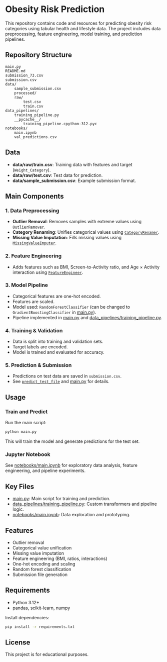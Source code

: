 # Obesity Risk Prediction

This repository contains code and resources for predicting obesity risk categories using tabular health and lifestyle data. The project includes data preprocessing, feature engineering, model training, and prediction pipelines.

## Repository Structure

```
main.py
README.md
submission_73.csv
submission.csv
data/
    sample_submission.csv
    processed/
    raw/
        test.csv
        train.csv
data_pipelines/
    training_pipeline.py
    __pycache__/
        training_pipeline.cpython-312.pyc
notebooks/
    main.ipynb
    val_predictions.csv
```

## Data

- **data/raw/train.csv**: Training data with features and target (`Weight_Category`).
- **data/raw/test.csv**: Test data for prediction.
- **data/sample_submission.csv**: Example submission format.

## Main Components

### 1. Data Preprocessing

- **Outlier Removal**: Removes samples with extreme values using [`OutlierRemover`](data_pipelines/training_pipeline.py).
- **Category Renaming**: Unifies categorical values using [`CategoryRenamer`](data_pipelines/training_pipeline.py).
- **Missing Value Imputation**: Fills missing values using [`MissingValueImputer`](data_pipelines/training_pipeline.py).

### 2. Feature Engineering

- Adds features such as BMI, Screen-to-Activity ratio, and Age × Activity interaction using [`FeatureEngineer`](data_pipelines/training_pipeline.py).

### 3. Model Pipeline

- Categorical features are one-hot encoded.
- Features are scaled.
- Model used: `RandomForestClassifier` (can be changed to `GradientBoostingClassifier` in [main.py](main.py)).
- Pipeline implemented in [main.py](main.py) and [data_pipelines/training_pipeline.py](data_pipelines/training_pipeline.py).

### 4. Training & Validation

- Data is split into training and validation sets.
- Target labels are encoded.
- Model is trained and evaluated for accuracy.

### 5. Prediction & Submission

- Predictions on test data are saved in `submission.csv`.
- See [`predict_test_file`](notebooks/main.ipynb) and [main.py](main.py) for details.

## Usage

### Train and Predict

Run the main script:

```sh
python main.py
```

This will train the model and generate predictions for the test set.

### Jupyter Notebook

See [notebooks/main.ipynb](notebooks/main.ipynb) for exploratory data analysis, feature engineering, and pipeline experiments.

## Key Files

- [main.py](main.py): Main script for training and prediction.
- [data_pipelines/training_pipeline.py](data_pipelines/training_pipeline.py): Custom transformers and pipeline logic.
- [notebooks/main.ipynb](notebooks/main.ipynb): Data exploration and prototyping.

## Features

- Outlier removal
- Categorical value unification
- Missing value imputation
- Feature engineering (BMI, ratios, interactions)
- One-hot encoding and scaling
- Random forest classification
- Submission file generation

## Requirements

- Python 3.12+
- pandas, scikit-learn, numpy

Install dependencies:

```sh
pip install -r requirements.txt
```

## License

This project is for educational purposes.
